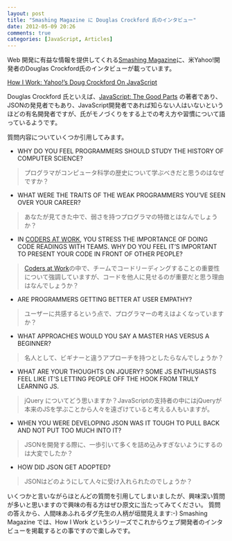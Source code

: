 ```yaml
---
layout: post
title: "Smashing Magazine に Douglas Crockford 氏のインタビュー"
date: 2012-05-09 20:26
comments: true
categories: [JavaScript, Articles]
---
```

Web 開発に有益な情報を提供してくれる[Smashing Magazine](http://www.smashingmagazine.com/)に、米Yahoo!開発者のDouglas Crockford氏のインタビューが載っています。

<!-- more -->

[How I Work: Yahoo!’s Doug Crockford On JavaScript](http://coding.smashingmagazine.com/2012/04/27/yahoos-doug-crockford-on-javascript/)

Douglas Crockford 氏といえば、[JavaScript: The Good Parts](http://www.amazon.co.jp/gp/product/4873113911/ref=as_li_qf_sp_asin_il_tl?ie=UTF8&tag=yukihr-22&linkCode=as2&camp=247&creative=1211&creativeASIN=4873113911) の著者であり、JSONの発見者でもあり、JavaScript開発者であれば知らない人はいないというほどの有名開発者ですが、氏がモノづくりをする上での考え方や習慣について語っているようです。

質問内容についていくつか引用してみます。

- WHY DO YOU FEEL PROGRAMMERS SHOULD STUDY THE HISTORY OF COMPUTER SCIENCE?
> プログラマがコンピュータ科学の歴史について学ぶべきだと思うのはなぜですか？

- WHAT WERE THE TRAITS OF THE WEAK PROGRAMMERS YOU’VE SEEN OVER YOUR CAREER?
> あなたが見てきた中で、弱さを持つプログラマの特徴とはなんでしょうか？

- IN [CODERS AT WORK](http://www.codersatwork.com/), YOU STRESS THE IMPORTANCE OF DOING CODE READINGS WITH TEAMS. WHY DO YOU FEEL IT’S IMPORTANT TO PRESENT YOUR CODE IN FRONT OF OTHER PEOPLE?
> [Coders at Work](http://www.amazon.co.jp/gp/product/4274068471/ref=as_li_ss_tl?ie=UTF8&tag=yukihr-22&linkCode=as2&camp=247&creative=7399&creativeASIN=4274068471)の中で、チームでコードリーディングすることの重要性について強調していますが、コードを他人に見せるのが重要だと思う理由はなんでしょうか？

- ARE PROGRAMMERS GETTING BETTER AT USER EMPATHY?
> ユーザーに共感するという点で、プログラマーの考えはよくなっていますか？

- WHAT APPROACHES WOULD YOU SAY A MASTER HAS VERSUS A BEGINNER?
> 名人として、ビギナーと違うアプローチを持つとしたらなんでしょうか？

- WHAT ARE YOUR THOUGHTS ON JQUERY? SOME JS ENTHUSIASTS FEEL LIKE IT’S LETTING PEOPLE OFF THE HOOK FROM TRULY LEARNING JS.
> jQuery についてどう思いますか？JavaScriptの支持者の中にはjQueryが本来のJSを学ぶことから人々を遠ざけていると考える人もいますが。

- WHEN YOU WERE DEVELOPING JSON WAS IT TOUGH TO PULL BACK AND NOT PUT TOO MUCH INTO IT?
> JSONを開発する際に、一歩引いて多くを詰め込みすぎないようにするのは大変でしたか？

- HOW DID JSON GET ADOPTED?
> JSONはどのようにして人々に受け入れられたのでしょうか？

いくつかと言いながらほとんどの質問を引用してしまいましたが、興味深い質問が多いと思いますので興味の有る方はぜひ原文に当たってみてください。
質問の答えから、人間味あふれるダグ先生の人柄が垣間見えます:-)
Smashing Magazine では、How I Work というシリーズでこれからウェブ開発者のインタビューを掲載するとの事ですので楽しみです。
